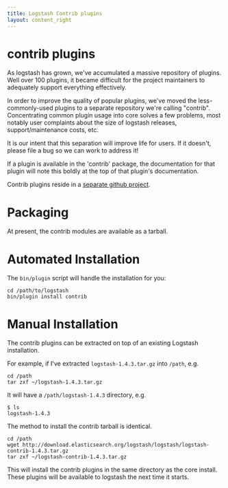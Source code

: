 ```yaml
---
title: Logstash Contrib plugins
layout: content_right
---
```


# contrib plugins

As logstash has grown, we've accumulated a massive repository of plugins. Well
over 100 plugins, it became difficult for the project maintainers to adequately
support everything effectively.

In order to improve the quality of popular plugins, we've moved the
less-commonly-used plugins to a separate repository we're calling "contrib".
Concentrating common plugin usage into core solves a few problems, most notably
user complaints about the size of logstash releases, support/maintenance costs,
etc.

It is our intent that this separation will improve life for users. If it
doesn't, please file a bug so we can work to address it!

If a plugin is available in the 'contrib' package, the documentation for that
plugin will note this boldly at the top of that plugin's documentation.

Contrib plugins reside in a [separate github project](https://github.com/elasticsearch/logstash-contrib).

# Packaging

At present, the contrib modules are available as a tarball.

# Automated Installation

The `bin/plugin` script will handle the installation for you:

    cd /path/to/logstash
    bin/plugin install contrib

# Manual Installation

The contrib plugins can be extracted on top of an existing Logstash installation. 

For example, if I've extracted `logstash-1.4.3.tar.gz` into `/path`, e.g.
 
    cd /path
    tar zxf ~/logstash-1.4.3.tar.gz

It will have a `/path/logstash-1.4.3` directory, e.g.

    $ ls
    logstash-1.4.3

The method to install the contrib tarball is identical.

    cd /path
    wget http://download.elasticsearch.org/logstash/logstash/logstash-contrib-1.4.3.tar.gz
    tar zxf ~/logstash-contrib-1.4.3.tar.gz

This will install the contrib plugins in the same directory as the core
install. These plugins will be available to logstash the next time it starts.

